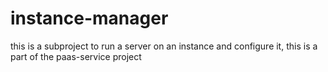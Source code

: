 # instance-manager
this is a subproject to run a server on an instance and configure it, this is a part of the paas-service project
